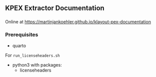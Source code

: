 <!--
--------------------------------------------------------------------------------
SPDX-FileCopyrightText: 2024 Martin Jan Köhler and Harald Pretl
Johannes Kepler University, Institute for Integrated Circuits.

This file is part of KPEX Documentation 
(see https://github.com/martinjankoehler/klayout-pex-website).

Licensed under the Apache License, Version 2.0 (the "License");
you may not use this file except in compliance with the License.
You may obtain a copy of the License at

    http://www.apache.org/licenses/LICENSE-2.0

Unless required by applicable law or agreed to in writing, software
distributed under the License is distributed on an "AS IS" BASIS,
WITHOUT WARRANTIES OR CONDITIONS OF ANY KIND, either express or implied.
See the License for the specific language governing permissions and
limitations under the License.
SPDX-License-Identifier: Apache-2.0
--------------------------------------------------------------------------------
-->
## KPEX Extractor Documentation

###

Online at https://martinjankoehler.github.io/klayout-pex-documentation

### Prerequisites

- quarto

For `run_licenseheaders.sh`
- python3 with packages:
   - licenseheaders

